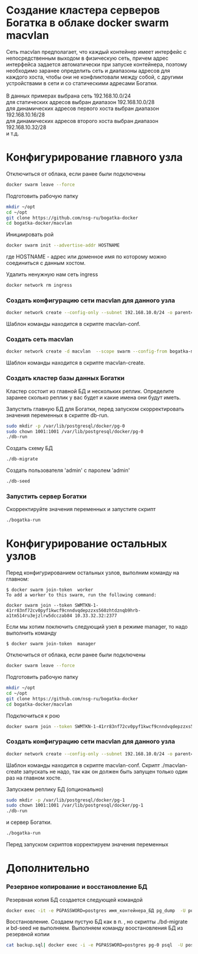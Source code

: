 # Создание кластера серверов Богатка в облаке docker swarm macvlan

Сеть macvlan предполагает, что каждый контейнер имеет интерфейс с непосредственным выходом в физическую сеть, причем адрес интерфейса задается автоматически при запуске контейнера, поэтому необходимо заранее определить сеть и диапазоны адресов для каждого хоста, чтобы они не конфликтовали между собой, с другими устройствами в сети и со статическими адресами Богатки.\
\
В данных примерах выбрана сеть 192.168.10.0/24\
для статических адресов выбран диапазон   192.168.10.0/28\
для динамических адресов первого хоста выбран диапазон 192.168.10.16/28\
для динамических адресов второго хоста выбран диапазон 192.168.10.32/28\
и т.д.

# Конфигурирование главного узла

Отключиться от облака, если ранее были подключены
```bash
docker swarm leave --force
```
Подготовить рабочую папку
```bash
mkdir ~/opt
cd ~/opt
git clone https://github.com/nsg-ru/bogatka-docker
cd bogatka-docker/macvlan
```

Инициировать рой
```bash
docker swarm init --advertise-addr HOSTNAME
```
где HOSTNAME - адрес или доменное имя по которому можно соединиться с данным хостом.


Удалить ненужную нам сеть ingress
```bash
docker network rm ingress
```

### Создать конфигурацию сети macvlan для данного узла
```bash
docker network create --config-only --subnet 192.168.10.0/24 -o parent=enp3s0 --ip-range 192.168.10.16/28 bogatka-macvlan-conf
```
Шаблон команды находится в скрипте macvlan-conf.

### Создать сеть macvlan
```bash
docker network create -d macvlan  --scope swarm --config-from bogatka-macvlan-conf --attachable bogatka-macvlan
```
Шаблон команды находится в скрипте macvlan-create.

### Создать кластер базы данных Богатки
Кластер состоит из главной БД и нескольких реплик. Определите заранее сколько реплик у вас будет и какие имена они будут иметь.

Запустить главную БД для Богатки, перед запуском скорректировать значения переменных в скрипте db-run.
```bash
sudo mkdir -p /var/lib/postgresql/docker/pg-0
sudo chown 1001:1001 /var/lib/postgresql/docker/pg-0
./db-run
```
Создать схему БД
```bash
./db-migrate
```
Создать пользователя 'admin' с паролем 'admin'
```bash
./db-seed
```

### Запустить сервер Богатки
Скорректируйте значения переменных и запустите скрипт
```bash
./bogatka-run
```



# Конфигурирование остальных узлов
Перед конфигурированием остальных узлов, выполним команду на главном:
```text
$ docker swarm join-token  worker
To add a worker to this swarm, run the following command:

docker swarm join --token SWMTKN-1-41rr83nf72cv0pyf1kwcf9cnndvqdepzzxs560zhtdznqb9hrb-a1tm514ru3ejzlrw5dcczab84 10.33.32.32:2377
```
Если мы хотим поключить следующий узел в режиме manager, то надо выполнить команду
```text
$ docker swarm join-token  manager
```

Отключиться от облака, если ранее были подключены
```bash
docker swarm leave --force
```
Подготовить рабочую папку
```bash
mkdir ~/opt
cd ~/opt
git clone https://github.com/nsg-ru/bogatka-docker
cd bogatka-docker/macvlan
```

Подключиться к рою
```bash
docker swarm join --token SWMTKN-1-41rr83nf72cv0pyf1kwcf9cnndvqdepzzxs560zhtdznqb9hrb-a1tm514ru3ejzlrw5dcczab84 10.33.32.32:2377
```

### Создать конфигурацию сети macvlan для данного узла
```bash
docker network create --config-only --subnet 192.168.10.0/24 -o parent=enp3s0 --ip-range 192.168.10.32/28 bogatka-macvlan-conf
```
Шаблон команды находится в скрипте macvlan-conf.
Скрипт ./macvlan-create запускать не надо, так как он должен быть запущен только один раз на главном хосте.

Запускаем реплику БД (опционально)
```bash
sudo mkdir -p /var/lib/postgresql/docker/pg-1
sudo chown 1001:1001 /var/lib/postgresql/docker/pg-1
./db-run
```
и сервер Богатки.
```bash
./bogatka-run
```

Перед запуском скриптов корректируем значения переменных



# Дополнительно
### Резервное копирование и восстановление БД

Резервная копия БД создается следующей командой
```bash
docker exec -it -e PGPASSWORD=postgres имя_контейнера_БД pg_dump  -U postgres  bogatka > backup.sql
```

Восстановление. Создаем пустую БД как в п. , но скрипты ./bd-migrate и bd-seed не выполняем.
Выполняем команду воостановления БД из резервной копии
```bash
cat backup.sql| docker exec -i -e PGPASSWORD=postgres pg-0 psql  -U postgres  bogatka
```
